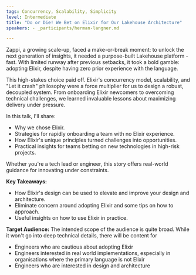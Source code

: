 ```yaml
---
tags: Concurrency, Scalability, Simplicity
level: Intermediate
title: "Do or Die! We Bet on Elixir for Our Lakehouse Architecture"
speakers: - _participants/herman-langner.md

---
```

Zappi, a growing scale-up, faced a make-or-break moment: to unlock the next generation of insights, it needed a purpose-built Lakehouse platform - fast. With limited runway after previous setbacks, it took a bold gamble: adopting Elixir, despite having zero prior experience with the language.

This high-stakes choice paid off. Elixir's concurrency model, scalability, and "Let it crash" philosophy were a force multiplier for us to design a robust, decoupled system. From onboarding Elixir newcomers to overcoming technical challenges, we learned invaluable lessons about maximizing delivery under pressure.

In this talk, I'll share:
- Why we chose Elixir.
- Strategies for rapidly onboarding a team with no Elixir experience.
- How Elixir's unique principles turned challenges into opportunities.
- Practical insights for teams betting on new technologies in high-risk projects.

Whether you're a tech lead or engineer, this story offers real-world guidance for innovating under constraints.

**Key Takeaways:**
- How Elixir's design can be used to elevate and improve your design and architecture.
- Eliminate concern around adopting Elixir and some tips on how to approach.
- Useful insights on how to use Elixir in practice.

**Target Audience:**
The intended scope of the audience is quite broad.
While it won't go into deep technical details, there will be content for
- Engineers who are cautious about adopting Elixir
- Engineers interested in real world implementations, especially in organisations where the primary language is not Elixir
- Engineers who are interested in design and architecture

